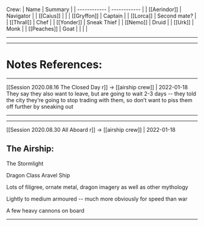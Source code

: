 Crew:
| Name         | Summary      |
| ------------ | ------------ |
| [[Aerindor]] | Navigator    |
| [[Caius]]    |              |
| [[Gryffon]]  | Captain      |
| [[Lorca]]    | Second mate? |
| [[Thrall]]   | Chef         |
| [[Yonder]]   | Sneak Thief  |
| [[Nemo]]     | Druid        |
| [[Urk]]      | Monk         |
| [[Peaches]]  | Goat         |
|              |              |


---
---
# Notes References:
---

[[Session 2020.08.16 The Closed Day r]] -> [[airship crew]] | 2022-01-18
They say they also want to leave, but are going to wait 2-3 days -- they told the city they’re going to stop trading with them, so don’t want to piss them off further by sneaking out

---

---

[[Session 2020.08.30 All Aboard r]] -> [[airship crew]] | 2022-01-18
## The Airship:

The Stormlight

Dragon Class Aravel Ship

Lots of filigree, ornate metal, dragon imagery as well as other mythology

Lightly to medium armoured -- much more obviously for speed than war

A few heavy cannons on board

---
